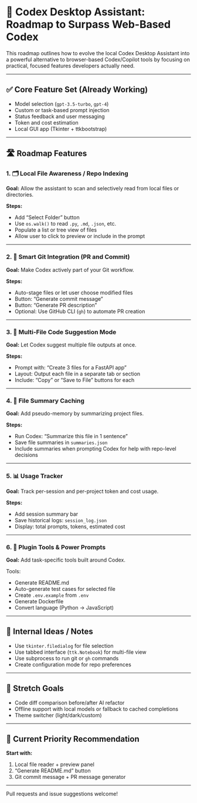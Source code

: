 # 🚀 Codex Desktop Assistant: Roadmap to Surpass Web-Based Codex

This roadmap outlines how to evolve the local Codex Desktop Assistant into a powerful alternative to browser-based Codex/Copilot tools by focusing on practical, focused features developers actually need.

---

## ✅ Core Feature Set (Already Working)

- Model selection (`gpt-3.5-turbo`, `gpt-4`)
- Custom or task-based prompt injection
- Status feedback and user messaging
- Token and cost estimation
- Local GUI app (Tkinter + ttkbootstrap)

---

## 🛣️ Roadmap Features

### 1. 🗂️ Local File Awareness / Repo Indexing

**Goal:** Allow the assistant to scan and selectively read from local files or directories.

**Steps:**
- Add “Select Folder” button
- Use `os.walk()` to read `.py`, `.md`, `.json`, etc.
- Populate a list or tree view of files
- Allow user to click to preview or include in the prompt

---

### 2. 📁 Smart Git Integration (PR and Commit)

**Goal:** Make Codex actively part of your Git workflow.

**Steps:**
- Auto-stage files or let user choose modified files
- Button: “Generate commit message”
- Button: “Generate PR description”
- Optional: Use GitHub CLI (`gh`) to automate PR creation

---

### 3. 🧩 Multi-File Code Suggestion Mode

**Goal:** Let Codex suggest multiple file outputs at once.

**Steps:**
- Prompt with: “Create 3 files for a FastAPI app”
- Layout: Output each file in a separate tab or section
- Include: “Copy” or “Save to File” buttons for each

---

### 4. 🧠 File Summary Caching

**Goal:** Add pseudo-memory by summarizing project files.

**Steps:**
- Run Codex: “Summarize this file in 1 sentence”
- Save file summaries in `summaries.json`
- Include summaries when prompting Codex for help with repo-level decisions

---

### 5. 📊 Usage Tracker

**Goal:** Track per-session and per-project token and cost usage.

**Steps:**
- Add session summary bar
- Save historical logs: `session_log.json`
- Display: total prompts, tokens, estimated cost

---

### 6. 🧪 Plugin Tools & Power Prompts

**Goal:** Add task-specific tools built around Codex.

Tools:
- Generate README.md
- Auto-generate test cases for selected file
- Create `.env.example` from `.env`
- Generate Dockerfile
- Convert language (Python → JavaScript)

---

## 🧰 Internal Ideas / Notes

- Use `tkinter.filedialog` for file selection
- Use tabbed interface (`ttk.Notebook`) for multi-file view
- Use subprocess to run git or `gh` commands
- Create configuration mode for repo preferences

---

## 🧪 Stretch Goals

- Code diff comparison before/after AI refactor
- Offline support with local models or fallback to cached completions
- Theme switcher (light/dark/custom)

---

## 📌 Current Priority Recommendation

**Start with:**
1. Local file reader + preview panel
2. “Generate README.md” button
3. Git commit message + PR message generator

---

Pull requests and issue suggestions welcome!
